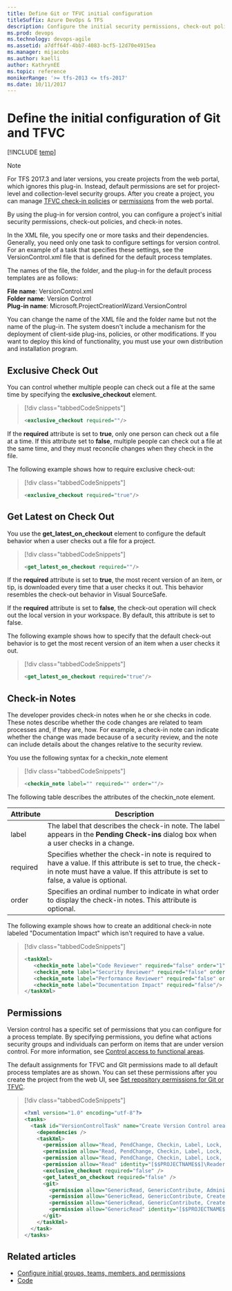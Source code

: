 ```yaml
---
title: Define Git or TFVC initial configuration 
titleSuffix: Azure DevOps & TFS
description: Configure the initial security permissions, check-out policies, and check-in notes for TFVC or Git 
ms.prod: devops
ms.technology: devops-agile
ms.assetid: a7dff64f-4bb7-4083-bcf5-12d70e4915ea
ms.manager: mijacobs
ms.author: kaelli
author: KathrynEE
ms.topic: reference
monikerRange: '>= tfs-2013 <= tfs-2017' 
ms.date: 10/11/2017
---
```



# Define the initial configuration of Git and TFVC

[!INCLUDE [temp](../../includes/customization-phase-0-and-1-plus-version-header.md)]

> [!NOTE]  
>  For TFS 2017.3 and later versions, you create projects from the web 
>  portal, which ignores this plug-in. Instead, default permissions are set for 
>  project-level and collection-level security groups. After you create a project, 
>  you can manage [TFVC check-in policies](../../repos/tfvc/add-check-policies.md) or 
>  [permissions](../../organizations/security/set-git-tfvc-repository-permissions.md) from the web portal.  


By using the plug-in for version control, you can configure a project's initial security permissions, check-out policies, and check-in notes.  
  
 In the XML file, you specify one or more tasks and their dependencies. Generally, you need only one task to configure settings for version control. For an example of a task that specifies these settings, see the VersionControl.xml file that is defined for the default process templates.  
  
The names of the file, the folder, and the plug-in for the default process templates are as follows:  
    
**File name**: VersionControl.xml  
**Folder name**: Version Control  
**Plug-in name**: Microsoft.ProjectCreationWizard.VersionControl    
 
You can change the name of the XML file and the folder name but not the name of the plug-in. The system doesn't include a mechanism for the deployment of client-side plug-ins, policies, or other modifications. If you want to deploy this kind of functionality, you must use your own distribution and installation program.  
 
  
  
 
##  <a name="Exclusive"></a> Exclusive Check Out  
 You can control whether multiple people can check out a file at the same time by specifying the **exclusive_checkout** element.  


> [!div class="tabbedCodeSnippets"]
> ```XML  
> <exclusive_checkout required=""/>  
> ```  
  
 If the **required** attribute is set to **true**, only one person can check out a file at a time. If this attribute set to **false**, multiple people can check out a file at the same time, and they must reconcile changes when they check in the file.  
  
 The following example shows how to require exclusive check-out:  
  
> [!div class="tabbedCodeSnippets"]
> ```XML
> <exclusive_checkout required="true"/>  
> ```  
  
##  <a name="Latest"></a> Get Latest on Check Out  
 You use the **get_latest_on_checkout** element to configure the default behavior when a user checks out a file for a project.  
  
> [!div class="tabbedCodeSnippets"]
> ```XML  
> <get_latest_on_checkout required=""/>  
> ```  
  
 If the **required** attribute is set to **true**, the most recent version of an item, or tip, is downloaded every time that a user checks it out. This behavior resembles the check-out behavior in Visual SourceSafe.  
  
 If the **required** attribute is set to **false**, the check-out operation will check out the local version in your workspace. By default, this attribute is set to false.  
  
 The following example shows how to specify that the default check-out behavior is to get the most recent version of an item when a user checks it out.  
  
> [!div class="tabbedCodeSnippets"]
> ```XML  
> <get_latest_on_checkout required="true"/>  
> ```  
  
##  <a name="Notes"></a> Check-in Notes  
 The developer provides check-in notes when he or she checks in code. These notes describe whether the code changes are related to team processes and, if they are, how. For example, a check-in note can indicate whether the change was made because of a security review, and the note can include details about the changes relative to the security review.  
  
 You use the following syntax for a checkin_note element  
  
> [!div class="tabbedCodeSnippets"]
> ```XML  
> <checkin_note label="" required="" order=""/>  
> ```  
  
 The following table describes the attributes of the checkin_note element.  
  
|**Attribute**|**Description**|  
|-------------------|---------------------|  
|label|The label that describes the check-in note. The label appears in the **Pending Check-ins** dialog box when a user checks in a change.|  
|required|Specifies whether the check-in note is required to have a value. If this attribute is set to true, the check-in note must have a value. If this attribute is set to false, a value is optional.|  
|order|Specifies an ordinal number to indicate in what order to display the check-in notes. This attribute is optional.|  
  
The following example shows how to create an additional check-in note labeled "Documentation Impact" which isn't required to have a value.  
  
> [!div class="tabbedCodeSnippets"]
> ```XML
> <taskXml>  
>    <checkin_note label="Code Reviewer" required="false" order="1"/>  
>    <checkin_note label="Security Reviewer" required="false" order="2"/>  
>    <checkin_note label="Performance Reviewer" required="false" order="3"/>   
>    <checkin_note label="Documentation Impact" required="false"/>  
> </taskXml>  
> ```  
  
<a name="Permissions"></a> 
##  Permissions    
Version control has a specific set of permissions that you can configure for a process template. By specifying permissions, you define what actions security groups and individuals can perform on items that are under version control. For more information, see [Control access to functional areas](control-access-to-functional-areas.md).  
  
The default assignments for TFVC and GIt permissions made to all default process templates are as shown. You can set these permissions after you create the project from the web UI, see [Set repository permissions for Git or TFVC](../../organizations/security/set-git-tfvc-repository-permissions.md).

 
> [!div class="tabbedCodeSnippets"]
> ```XML
> <?xml version="1.0" encoding="utf-8"?>
> <tasks>
>   <task id="VersionControlTask" name="Create Version Control area" plugin="Microsoft.ProjectCreationWizard.VersionControl" completionMessage="Version control Task completed.">
>     <dependencies />
>     <taskXml>
>       <permission allow="Read, PendChange, Checkin, Label, Lock, ReviseOther, UnlockOther, UndoOther, LabelOther, AdminProjectRights, CheckinOther, Merge, ManageBranch" identity="[$$PROJECTNAME$$]\$$PROJECTADMINGROUP$$" />
>       <permission allow="Read, PendChange, Checkin, Label, Lock, Merge" identity="[$$PROJECTNAME$$]\Contributors" />
>       <permission allow="Read, PendChange, Checkin, Label, Lock, Merge" identity="[$$PROJECTNAME$$]\Build Administrators" />
>       <permission allow="Read" identity="[$$PROJECTNAME$$]\Readers" />
>       <exclusive_checkout required="false" />
>       <get_latest_on_checkout required="false" />
>       <git>
>         <permission allow="GenericRead, GenericContribute, Administer, CreateBranch, CreateTag, ManageNote" identity="[$$PROJECTNAME$$]\$$PROJECTADMINGROUP$$" />
>         <permission allow="GenericRead, GenericContribute, CreateBranch, CreateTag, ManageNote" identity="[$$PROJECTNAME$$]\Contributors" />
>         <permission allow="GenericRead, GenericContribute, CreateBranch, CreateTag, ManageNote" identity="[$$PROJECTNAME$$]\Build Administrators" />
>         <permission allow="GenericRead" identity="[$$PROJECTNAME$$]\Readers" />        
>       </git>
>     </taskXml>
>   </task>
> </tasks> 
> ```  


## Related articles  
-  [Configure initial groups, teams, members, and permissions](configure-initial-groups-teams-members-permissions.md)   
-  [Code](../../repos/git/overview.md)